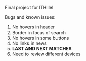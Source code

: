 Final project for ITHIllel

Bugs and known issues: 
1) No hovers in header
2) Border in focus of search
3) No hovers in some buttons
4) No links in news
6) **LAST AND NEXT MATCHES**
7) Need to review different devices
